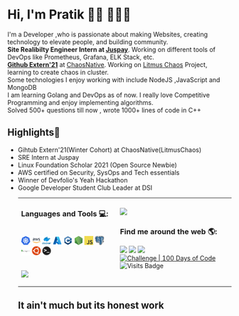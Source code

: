  <h1>Hi, I'm Pratik 👋🏾 👩🏾‍💻</h1>
I'm a Developer ,who is passionate about making Websites, creating technology to elevate people, and building community.
<br><b>Site Realibilty Engineer Intern at <a href="juspay.in"><u>Juspay</u></a></b>. Working on different tools of DevOps like Prometheus, Grafana, ELK Stack, etc.
<br><b><a href="https://externship.github.in/organization/list"><u>Github Extern'21</u></a></b> at <a href="https://www.chaosnative.com/"><u>ChaosNative</u></a></b></b>. Working on <a href="https://litmuschaos.io/"><u>Litmus Chaos</u></a></b> Project, learning to create chaos in cluster.
 <br>Some technologies I enjoy working with include  NodeJS
,JavaScript 
and MongoDB<br> I am learning Golang and DevOps as of now.
I really love Competitive Programming and enjoy implementing algorithms.
<br>Solved 500+ questions till now , wrote 1000+ lines of code in C++

<br>

<h2> Highlights🌟 </h2>
<ul>
<li>Gihtub Extern'21(Winter Cohort) at ChaosNative(LitmusChaos)</li>
 <li> SRE Intern at Juspay</li>
 <li> Linux Foundation Scholar 2021 (Open Source Newbie) </li>
 <li> AWS certified on Security, SysOps and Tech essentials </li>
 <li> Winner of Devfolio's Yeah Hackathon</li>
 <li> Google Developer Student Club Leader at DSI </li>
<table scrolling=no>
 <tr>
  <td><h3>Languages and Tools 💻:</h3>
<br>
<code><img height="20" src="https://raw.githubusercontent.com/github/explore/80688e429a7d4ef2fca1e82350fe8e3517d3494d/topics/kubernetes/kubernetes.png"></code>
<code><img height="20" src="https://raw.githubusercontent.com/github/explore/80688e429a7d4ef2fca1e82350fe8e3517d3494d/topics/aws/aws.png"></code>
   <code><img height="20" src="https://raw.githubusercontent.com/github/explore/80688e429a7d4ef2fca1e82350fe8e3517d3494d/topics/docker/docker.png"></code>
<code><img height="20" src="https://raw.githubusercontent.com/github/explore/80688e429a7d4ef2fca1e82350fe8e3517d3494d/topics/azure/azure.png"></code>
<code><img height="20" src="https://raw.githubusercontent.com/github/explore/80688e429a7d4ef2fca1e82350fe8e3517d3494d/topics/cpp/cpp.png"></code>
<code><img height="20" src="https://raw.githubusercontent.com/github/explore/80688e429a7d4ef2fca1e82350fe8e3517d3494d/topics/nodejs/nodejs.png"></code>
<code><img height="20" src="https://raw.githubusercontent.com/github/explore/80688e429a7d4ef2fca1e82350fe8e3517d3494d/topics/javascript/javascript.png"></code>
<code><img height="20" src="https://raw.githubusercontent.com/github/explore/80688e429a7d4ef2fca1e82350fe8e3517d3494d/topics/postgresql/postgresql.png"></code>
<code><img height="20" src="https://raw.githubusercontent.com/github/explore/80688e429a7d4ef2fca1e82350fe8e3517d3494d/topics/mongodb/mongodb.png"></code>
<code><img height="20" src="https://raw.githubusercontent.com/github/explore/80688e429a7d4ef2fca1e82350fe8e3517d3494d/topics/ubuntu/ubuntu.png"></code>
<code><img height="20" src="https://raw.githubusercontent.com/github/explore/80688e429a7d4ef2fca1e82350fe8e3517d3494d/topics/terminal/terminal.png"></code>


<br>
<br>

<img src="https://github-readme-stats.vercel.app/api?username=kitarp29&show_icons=true" width="400"></td>
  <td>
 <img src="https://raw.githubusercontent.com/technicaldada/hackerpro/master/logo205x250.gif" height="200" wifdth="200">
 <h3> Find me around the web 🌎:</h3>

[<img src="https://img.shields.io/badge/twitter-%231DA1F2.svg?&style=for-the-badge&logo=twitter&logoColor=white" />](https://twitter.com/kitarp29) [<img src="https://img.shields.io/badge/linkedin-%230077B5.svg?&style=for-the-badge&logo=linkedin&logoColor=white" />](https://www.linkedin.com/in/pratik-singh-b11a67141/)  [<img src ="https://img.shields.io/badge/Website-pk-%23.svg?&style=for-the-badge&logo=&logoColor=white%22">](https://kitarp29.github.io/onlineCV/beckham/)  
[![Challenge | 100 Days of Code](https://img.shields.io/static/v1?label=Completed&labelColor=384357&message=100%20Days%20of%20Code&color=00b4ee&style=for-the-badge&link=https://www.100daysofcode.com)](https://twitter.com/kitarp29/status/1342168731989008385?s=20)
![Visits Badge](https://visitor-badge.laobi.icu/badge?page_id=kitarp29)

</td>
  <tr>
 </table>

<h2 >It ain't much but its honest work</h2>

